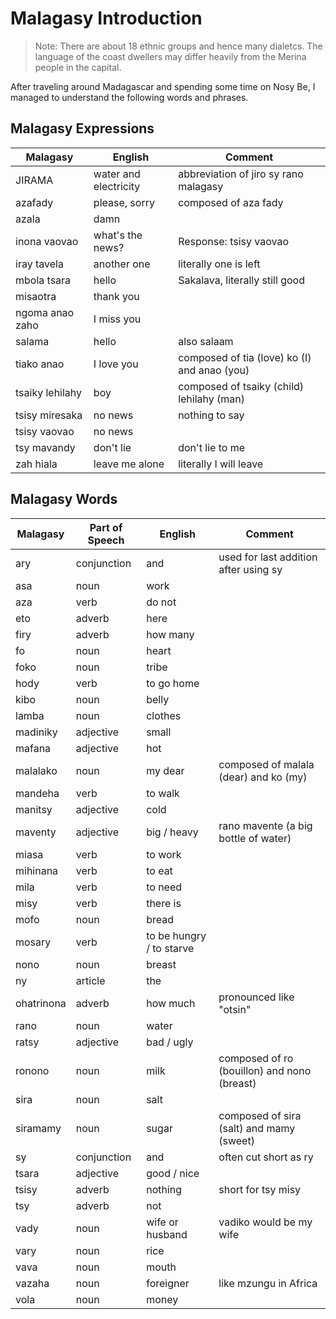 
# Malagasy Introduction
> Note: There are about 18 ethnic groups and hence many dialetcs. The language of the coast dwellers may differ heavily from the Merina people in the capital.

After traveling around Madagascar and spending some time on Nosy Be, I managed to understand the following words and phrases.

## Malagasy Expressions

| Malagasy             | English              | Comment              |
-----------------------|----------------------|-----------------------
| JIRAMA               | water and electricity | abbreviation of jiro sy rano malagasy |
| azafady              | please, sorry        | composed of aza fady  |
| azala                | damn                 |                      |
| inona vaovao         | what's the news?     | Response: tsisy vaovao |
| iray tavela          | another one          | literally one is left |
| mbola tsara          | hello                | Sakalava, literally still good |
| misaotra             | thank you            |                      |
| ngoma anao zaho      | I miss you           |                      |
| salama               | hello                | also salaam          |
| tiako anao           | I love you           | composed of tia (love) ko (I) and anao (you) |
| tsaiky lehilahy      | boy                  | composed of tsaiky (child) lehilahy (man) |
| tsisy miresaka       | no news              | nothing to say       |
| tsisy vaovao         | no news              |                      |
| tsy mavandy          | don't lie            | don't lie to me      |
| zah hiala            | leave me alone       | literally I will leave |

## Malagasy Words

| Malagasy             | Part of Speech       | English              | Comment              |
-----------------------|----------------------|----------------------|-----------------------
| ary                  | conjunction          | and                  | used for last addition after using sy |
| asa                  | noun                 | work                 |                      |
| aza                  | verb                 | do not               |                      |
| eto                  | adverb               | here                 |                      |
| firy                 | adverb               | how many             |                      |
| fo                   | noun                 | heart                |                      |
| foko                 | noun                 | tribe                |                      |
| hody                 | verb                 | to go home           |                      |
| kibo                 | noun                 | belly                |                      |
| lamba                | noun                 | clothes              |                      |
| madiniky             | adjective            | small                |                      |
| mafana               | adjective            | hot                  |                      |
| malalako             | noun                 | my dear              | composed of malala (dear) and ko (my) |
| mandeha              | verb                 | to walk              |                      |
| manitsy              | adjective            | cold                 |                      |
| maventy              | adjective            | big / heavy          | rano mavente (a big bottle of water) |
| miasa                | verb                 | to work              |                      |
| mihinana             | verb                 | to eat               |                      |
| mila                 | verb                 | to need              |                      |
| misy                 | verb                 | there is             |                      |
| mofo                 | noun                 | bread                |                      |
| mosary               | verb                 | to be hungry / to starve |                      |
| nono                 | noun                 | breast               |                      |
| ny                   | article              | the                  |                      |
| ohatrinona           | adverb               | how much             | pronounced like "otsin" |
| rano                 | noun                 | water                |                      |
| ratsy                | adjective            | bad / ugly           |                      |
| ronono               | noun                 | milk                 | composed of ro (bouillon) and nono (breast) |
| sira                 | noun                 | salt                 |                      |
| siramamy             | noun                 | sugar                | composed of sira (salt) and mamy (sweet) |
| sy                   | conjunction          | and                  | often cut short as ry |
| tsara                | adjective            | good / nice          |                      |
| tsisy                | adverb               | nothing              | short for tsy misy   |
| tsy                  | adverb               | not                  |                      |
| vady                 | noun                 | wife or husband      | vadiko would be my wife |
| vary                 | noun                 | rice                 |                      |
| vava                 | noun                 | mouth                |                      |
| vazaha               | noun                 | foreigner            | like mzungu in Africa |
| vola                 | noun                 | money                |                      |
